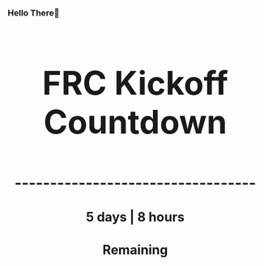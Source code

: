### Hello There👋

<!---START-TIMER--->
<h3 align='center' style='font-size: 64px;'>FRC Kickoff Countdown</h3>
<h3 align='center' style='font-size: 30px;'>----------------------------------</h3>
<h3 align='center' style='font-size: 25px;'>5 days | 8 hours</h3>
<h3 align='center' style='font-size: 25px;'>Remaining</h3>
<!---END-TIMER--->
